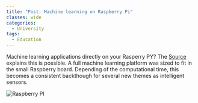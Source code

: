 ```yaml
---
title: "Post: Machine learning on Raspberry Pi"
classes: wide
categories:
  - University
tags:
  - Education
---
```


 Machine learning applications directly on your Rasperry PY? The [Source](https://www.techrepublic.com/article/machine-learning-on-raspberry-pi-just-took-a-big-step-forward/) explains this is possible. A full machine learning platform was sized to fit in the small Raspberry board. Depending of the computational time, this becomes a consistent backthough for several new themes as intelligent sensors.
 
![Raspberry PI](https://www.techrepublic.com/a/hub/i/2021/04/13/200a744f-429b-4a0f-b243-5ccc37d7498c/raspberry-pi-board-tinyml-edit.jpg)

